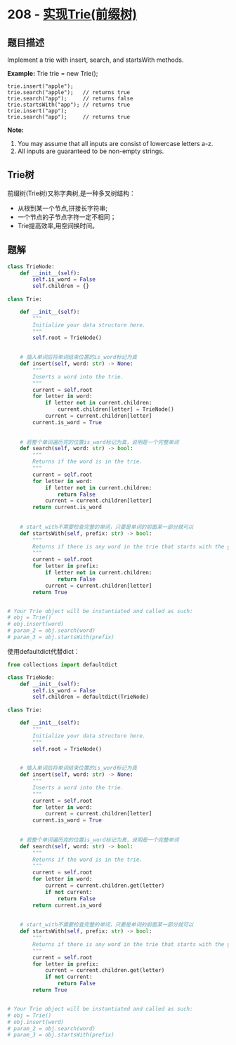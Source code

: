 # 208 - [实现Trie(前缀树)](https://leetcode.com/problems/implement-trie-prefix-tree/)

## 题目描述
Implement a trie with insert, search, and startsWith methods.

**Example:**
	Trie trie = new Trie();

	trie.insert("apple");
	trie.search("apple");   // returns true
	trie.search("app");     // returns false
	trie.startsWith("app"); // returns true
	trie.insert("app");   
	trie.search("app");     // returns true

**Note:**
1. You may assume that all inputs are consist of lowercase letters a-z.
2. All inputs are guaranteed to be non-empty strings.


## Trie树
前缀树(Trie树)又称字典树,是一种多叉树结构：
- 从根到某一个节点,拼接长字符串;
- 一个节点的子节点字符一定不相同；
- Trie提高效率,用空间换时间。


## 题解
```python
class TrieNode:
    def __init__(self):
        self.is_word = False
        self.children = {}
        
class Trie:

    def __init__(self):
        """
        Initialize your data structure here.
        """
        self.root = TrieNode()
        

    # 插入单词后将单词结束位置的is_word标记为真
    def insert(self, word: str) -> None:
        """
        Inserts a word into the trie.
        """
        current = self.root
        for letter in word:
            if letter not in current.children:
                current.children[letter] = TrieNode()
            current = current.children[letter]
        current.is_word = True
        
        
    # 若整个单词遍历完的位置is_word标记为真，说明是一个完整单词
    def search(self, word: str) -> bool:
        """
        Returns if the word is in the trie.
        """
        current = self.root
        for letter in word:
            if letter not in current.children:
                return False
            current = current.children[letter]
        return current.is_word
        
    
    # start_with不需要检查完整的单词，只要是单词的前面某一部分就可以
    def startsWith(self, prefix: str) -> bool:
        """
        Returns if there is any word in the trie that starts with the given prefix.
        """
        current = self.root
        for letter in prefix:
            if letter not in current.children:
                return False
            current = current.children[letter]
        return True


# Your Trie object will be instantiated and called as such:
# obj = Trie()
# obj.insert(word)
# param_2 = obj.search(word)
# param_3 = obj.startsWith(prefix)
```

使用defaultdict代替dict：
```python
from collections import defaultdict

class TrieNode:
    def __init__(self):
        self.is_word = False
        self.children = defaultdict(TrieNode)
        
class Trie:

    def __init__(self):
        """
        Initialize your data structure here.
        """
        self.root = TrieNode()
        

    # 插入单词后将单词结束位置的is_word标记为真
    def insert(self, word: str) -> None:
        """
        Inserts a word into the trie.
        """
        current = self.root
        for letter in word:
            current = current.children[letter]
        current.is_word = True
        
        
    # 若整个单词遍历完的位置is_word标记为真，说明是一个完整单词
    def search(self, word: str) -> bool:
        """
        Returns if the word is in the trie.
        """
        current = self.root
        for letter in word:
            current = current.children.get(letter)
            if not current:
                return False
        return current.is_word
        
    
    # start_with不需要检查完整的单词，只要是单词的前面某一部分就可以
    def startsWith(self, prefix: str) -> bool:
        """
        Returns if there is any word in the trie that starts with the given prefix.
        """
        current = self.root
        for letter in prefix:
            current = current.children.get(letter)
            if not current:
                return False
        return True


# Your Trie object will be instantiated and called as such:
# obj = Trie()
# obj.insert(word)
# param_2 = obj.search(word)
# param_3 = obj.startsWith(prefix)
```